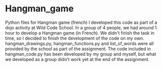 # Hangman_game
Python files for Hangman game (french)
I developed this code as part of a dojo activity at Wild Code School. In a group of 4 people, we had around 1 hour to develop a Hangman game (in French). We didn't finish the task in time, so I decided to finish the development of the code on my own.
hangman_drawings.py, hangman_functions.py and list_of_words were all provided by the school as part of the assignment. The code included in hangman_code.py has been developed by my group and myself, but what we developed as a group didn't work yet at the end of the assignment.
